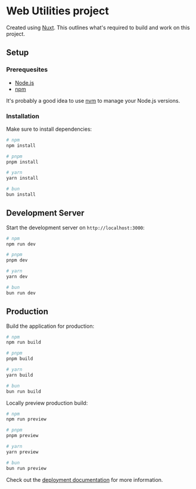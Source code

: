 # Web Utilities project

Created using [Nuxt](https://nuxt.com/docs/getting-started/introduction). This outlines what's required to build and work on this project.

## Setup

### Prerequesites

- [Node.js](https://nodejs.org/en/download/)
- [npm](https://www.npmjs.com/get-npm)

It's probably a good idea to use [nvm](https://github.com/nvm-sh/nvm) to manage your Node.js versions.

### Installation
Make sure to install dependencies:

```bash
# npm
npm install

# pnpm
pnpm install

# yarn
yarn install

# bun
bun install
```

## Development Server

Start the development server on `http://localhost:3000`:

```bash
# npm
npm run dev

# pnpm
pnpm dev

# yarn
yarn dev

# bun
bun run dev
```

## Production

Build the application for production:

```bash
# npm
npm run build

# pnpm
pnpm build

# yarn
yarn build

# bun
bun run build
```

Locally preview production build:

```bash
# npm
npm run preview

# pnpm
pnpm preview

# yarn
yarn preview

# bun
bun run preview
```

Check out the [deployment documentation](https://nuxt.com/docs/getting-started/deployment) for more information.
